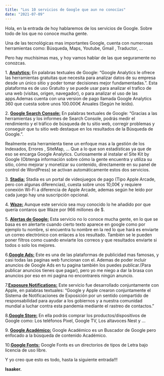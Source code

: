 ```yaml
---
title: "Los 10 servicios de Google que aun no conocías"
date: "2021-07-09"
---
```


Hola, en la entrada de hoy hablaremos de los servicios de Google. Sobre todo de los que no conoce mucha gente.

Una de las tecnológicas mas importantes Google, cuenta con numerosas herramientas como: Búsqueda, Maps, Youtube, Gmail , Traductor, …

Pero hay muchísimas mas, y hoy vamos hablar de las que seguramente no conozcas.

1\. [**Analytics:**](https://analytics.google.com/) En palabras textuales de Google: “Google Analytics le ofrece las herramientas gratuitas que necesita para analizar datos de su empresa desde un único sitio y poder tomar decisiones mejor fundamentadas.”. Esta plataforma es de uso Gratuito y se puede usar para analizar el trafico de una web (visitas, origen, navegador), o para analizar el uso de las apps.Ademas cuenta con una version de pago llamada Google Analytics 360 que cuesta sobre unos 100.000€ Anuales (Según he leído).

2\. [**Google Search Console:**](https://search.google.com/search-console/about) En palabras textuales de Google: “Gracias a las herramientas y los informes de Search Console, podrás medir el rendimiento y el tráfico de búsqueda de tu sitio web, corregir problemas y conseguir que tu sitio web destaque en los resultados de la Búsqueda de Google.”.

Realmente esta herramienta tiene un enfoque mas a la gestión de los Indexados, Errores , SiteMap, … Que a lo que son estadísticas ya que de eso se encarga Google Analytics. Curiosamente al instalar el Site Kit by Google (Obtenga información sobre cómo la gente encuentra y utiliza su sitio, cómo mejorar y monetizar su contenido, directamente en su panel de control de WordPress) se activan automáticamente estos dos servicios.

3\. [**Stadia:**](https://stadia.google.com/?hl=es) Stadia es un portal de videojuegos de pago (Tipo Apple Arcade, pero con algunas diferencias), cuesta sobre unos 10,00€ y requiere conexión Wi-Fi a diferencia de Apple Arcade, ademas según he leído por cada juego hay una suscripción opcional.

4\. [**Waze:**](https://www.waze.com/es/waze) Aunque este servicio sea muy conocido lo he añadido por que quería contaros que Waze por 966 millones de $.

5\. [**Alertas de Google:**](https://www.google.es/alerts) Esta servicio no lo conoce mucha gente, en lo que se basa es en alertarte cuando cierto texto aparece en google como por ejemplo tu nombre, si encuentra tu nombre en la red lo que hará es enviarte un correo electrónico con enlaces a los resultado. También se le pueden poner filtros como cuando enviarte los correos y que resultados enviarte si todos o solo los mejores.

6.[**Google Ads:**](https://ads.google.com/intl/es_ES/home/) Este es una de las plataformas de publicidad mas famosas, y casi todas las paginas web funcionan con el. Ademas de poder incluir anuncios de Google Ads en tu pagina también los puedes publicar.(Para publicar anuncios tienes que pagar), pero yo me niego a dar la brasa con anuncios por eso en mi pagina no encontrareis ningún anuncio.

7.[**Exposure Notifications:**](https://www.google.com/covid19/exposurenotifications/) Este servicio fue desarrollado conjuntamente con Apple, en palabras textuales: “Google y Apple crearon conjuntamente el Sistema de Notificaciones de Exposición por un sentido compartido de responsabilidad para ayudar a los gobiernos y a nuestra comunidad mundial a luchar contra esta pandemia mediante el rastreo de contactos.”

8.**[Google Store:](https://store.google.com/es/?hl=es)** En ella podrás comprar los productos/dispositivos de Google como: Los teléfonos Pixel, Google TV, Los altavoces Nest y …

9\. **[Google Académico:](https://scholar.google.es/schhp?hl=es)** Google Académico es un Buscador de Google pero enfocado a la búsqueda de contenido Académico.

10.[**Google Fonts:**](https://fonts.google.com/) Google Fonts es un directorios de tipos de Letra bajo licencia de uso libre.

Y yo creo que esto es todo, hasta la siguiente entrada!!!

**Isaaker.**
